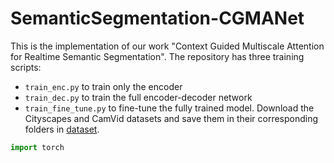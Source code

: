 # SemanticSegmentation-CGMANet
This is the implementation of our work "Context Guided Multiscale Attention for Realtime Semantic Segmentation". 
The repository has three training scripts: 
* `train_enc.py` to train only the encoder
* `train_dec.py` to train the full encoder-decoder network
* `train_fine_tune.py` to fine-tune the fully trained model.
Download the Cityscapes and CamVid datasets and save them in their corresponding folders in [dataset](/dataset). 

```python
import torch
```
